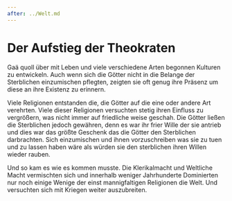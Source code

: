 ```yaml
---
after: ../Welt.md
---
```


# Der Aufstieg der Theokraten

Gaä quoll über mit Leben und viele verschiedene Arten begonnen Kulturen zu
entwickeln. Auch wenn sich die Götter nicht in die Belange der Sterblichen
einzumischen pflegten, zeigten sie oft genug ihre Präsenz um diese an ihre
Existenz zu erinnern.

Viele Religionen entstanden die, die Götter auf die eine oder andere Art
verehrten. Viele dieser Religionen versuchten stetig ihren Einfluss zu
vergrößern, was nicht immer auf friedliche weise geschah. Die Götter ließen die
Sterblichen jedoch gewähren, denn es war ihr frier Wille der sie antrieb und
dies war das größte Geschenk das die Götter den Sterblichen darbrachten. Sich
einzumischen und ihnen vorzuschreiben was sie zu tuen und zu lassen haben wäre
als würden sie den sterblichen ihren Willen wieder rauben.

Und so kam es wie es kommen musste. Die Klerikalmacht und Weltliche Macht
vermischten sich und innerhalb weniger Jahrhunderte Dominierten nur noch einige
Wenige der einst mannigfaltigen Religionen die Welt. Und versuchten sich mit
Kriegen weiter auszubreiten.